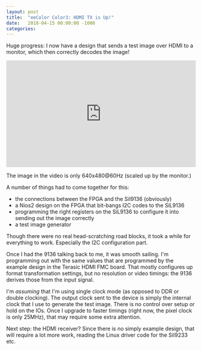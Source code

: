 ```yaml
---
layout: post
title:  "eeColor Color3: HDMI TX is Up!"
date:   2018-04-15 00:00:00 -1000
categories: 
---
```



Huge progress: I now have a design that sends a test image over HDMI to a monitor, which then correctly decodes the image!

<div style="padding:56.25% 0 0 0;position:relative;"><iframe src="https://player.vimeo.com/video/264892349" style="position:absolute;top:0;left:0;width:100%;height:100%;" frameborder="0" webkitallowfullscreen mozallowfullscreen allowfullscreen></iframe></div><script src="https://player.vimeo.com/api/player.js"></script>

The image in the video is only 640x480@60Hz (scaled up by the monitor.)

A number of things had to come together for this:

* the connections between the FPGA and the SiI9136 (obviously)
* a Nios2 design on the FPGA that bit-bangs I2C codes to the SiL9136 
* programming the right registers on the SiL9136 to configure it into sending out the image correctly
* a test image generator

Though there were no real head-scratching road blocks, it took a while for everything to work. Especially the I2C configuration part. 

Once I had the 9136 talking back to me, it was smooth sailing. I'm programming out with the same values that are programmed by the 
example design in the Terasic HDMI FMC board. That mostly configures up format transformation settings, but no resolution or video 
timings: the 9136 derives those from the input signal.

I'm *assuming* that I'm using single clock mode (as opposed to DDR or double clocking). The output clock sent to the device is simply 
the internal clock that I use to generate the test image. There is no control over setup or hold on the IOs. Once I upgrade to faster 
timings (right now, the pixel clock is only 25MHz), that may require some extra attention.

Next step: the HDMI receiver? Since there is no simply example design, that will require a lot more work, reading the Linux driver code 
for the SiI9233 etc.


